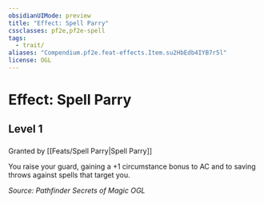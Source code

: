 ```yaml
---
obsidianUIMode: preview
title: "Effect: Spell Parry"
cssclasses: pf2e,pf2e-spell
tags:
  - trait/
aliases: "Compendium.pf2e.feat-effects.Item.su2HbEdb4IYB7r5l"
license: OGL
---
```

# Effect: Spell Parry
## Level 1
### 






Granted by [[Feats/Spell Parry|Spell Parry]]

You raise your guard, gaining a +1 circumstance bonus to AC and to saving throws against spells that target you.

*Source: Pathfinder Secrets of Magic*
*OGL*